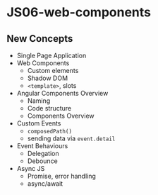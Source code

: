 # JS06-web-components
## New Concepts
* Single Page Application
* Web Components
  * Custom elements
  * Shadow DOM
  * `<template>`, slots
* Angular Components Overview
  * Naming
  * Code structure
  * Components Overview
* Custom Events
  * `composedPath()`
  * sending data via `event.detail` 
* Event Behaviours
  * Delegation
  * Debounce
* Async JS
  * Promise, error handling
  * async/await
